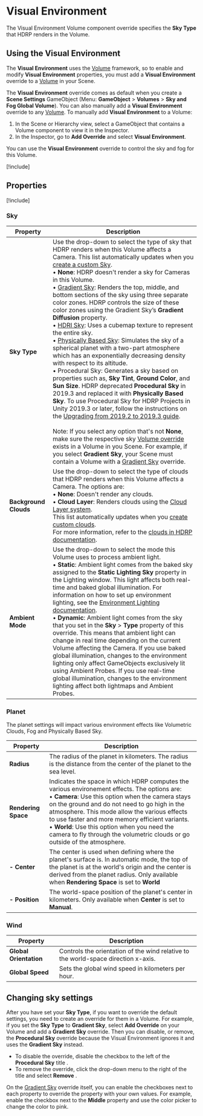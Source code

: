 # Visual Environment

The Visual Environment Volume component override specifies the **Sky Type** that HDRP renders in the Volume.

## Using the Visual Environment

The **Visual Environment** uses the [Volume](volume-component.md) framework, so to enable and modify **Visual Environment** properties, you must add a **Visual Environment** override to a [Volume](volume-component.md) in your Scene.

The **Visual Environment** override comes as default when you create a **Scene Settings** GameObject (Menu: **GameObject** > **Volumes** > **Sky and Fog Global Volume**). You can also manually add a **Visual Environment** override to any [Volume](volume-component.md). To manually add **Visual Environment** to a Volume:

1. In the Scene or Hierarchy view, select a GameObject that contains a Volume component to view it in the Inspector.
2. In the Inspector, go to **Add Override** and select **Visual Environment**.

You can use the **Visual Environment** override to control the sky and fog for this Volume.

[!include[](snippets/volume-override-api.md)]

## Properties

[!include[](snippets/Volume-Override-Enable-Properties.md)]

### Sky

| **Property**     | **Description**                                              |
| ---------------- | ------------------------------------------------------------ |
| **Sky Type**     | Use the drop-down to select the type of sky that HDRP renders when this Volume affects a Camera. This list automatically updates when you [create a custom Sky](create-a-custom-sky.md). <br />&#8226; **None**: HDRP doesn't render a sky for Cameras in this Volume.<br />&#8226; [Gradient Sky](gradient-sky-volume-override-reference.md): Renders the top, middle, and bottom sections of the sky using three separate color zones. HDRP controls the size of these color zones using the Gradient Sky’s **Gradient Diffusion** property.<br />&#8226; [HDRI Sky](hdri-sky-volume-override-reference.md): Uses a cubemap texture to represent the entire sky.<br />&#8226; [Physically Based Sky](physically-based-sky-volume-override-reference.md): Simulates the sky of a spherical planet with a two-part atmosphere which has an exponentially decreasing density with respect to its altitude.<br />&#8226; Procedural Sky: Generates a sky based on properties such as, **Sky Tint**, **Ground Color**, and **Sun Size**. HDRP deprecated **Procedural Sky** in 2019.3 and replaced it with **Physically Based Sky**. To use Procedural Sky for HDRP Projects in Unity 2019.3 or later, follow the instructions on the [Upgrading from 2019.2 to 2019.3 guide](Upgrading-From-2019.2-to-2019.3.md#ProceduralSky).<br /><br />Note: If you select any option that's not **None**, make sure the respective sky [Volume override](volume-component.md) exists in a Volume in you Scene. For example, if you select **Gradient Sky**, your Scene must contain a Volume with a [Gradient Sky](gradient-sky-volume-override-reference.md) override. |
| **Background Clouds**   | Use the drop-down to select the type of clouds that HDRP renders when this Volume affects a Camera. The options are:<br/>&#8226; **None**: Doesn't render any clouds.<br/>&#8226; **Cloud Layer**: Renders clouds using the [Cloud Layer system](cloud-layer-volume-override-reference.md).<br/>This list automatically updates when you [create custom clouds](create-custom-cloud-effects.md).<br/>For more information, refer to the [clouds in HDRP documentation](clouds.md). |
| **Ambient Mode** | Use the drop-down to select the mode this Volume uses to process ambient light.<br />&#8226; **Static**: Ambient light comes from the baked sky assigned to the **Static Lighting Sky** property in the Lighting window. This light affects both real-time and baked global illumination. For information on how to set up environment lighting, see the [Environment Lighting documentation](Environment-Lighting.md#lighting-environment).<br />&#8226; **Dynamic**: Ambient light comes from the sky that you set in the **Sky** > **Type** property of this override. This means that ambient light can change in real time depending on the current Volume affecting the Camera. If you use baked global illumination, changes to the environment lighting only affect GameObjects exclusively lit using Ambient Probes. If you use real-time global illumination, changes to the environment lighting affect both lightmaps and Ambient Probes. |

### Planet

The planet settings will impact various environment effects like Volumetric Clouds, Fog and Physically Based Sky.

| **Property**                   | **Description**                                              |
| ------------------------------ | ------------------------------------------------------------ |
| **Radius**                     | The radius of the planet in kilometers. The radius is the distance from the center of the planet to the sea level. |
| **Rendering Space**            | Indicates the space in which HDRP computes the various environement effects. The options are: <br/>&#8226; **Camera**: Use this option when the camera stays on the ground and do not need to go high in the atmosphere. This mode allow the various effects to use faster and more memory efficient variants. <br/>&#8226; **World**: Use this option when you need the camera to fly through the volumetric clouds or go outside of the atmosphere. |
| **- Center**                     | The center is used when defining where the planet's surface is. In automatic mode, the top of the planet is at the world's origin and the center is derived from the planet radius. Only available when **Rendering Space** is set to **World** |
| **- Position**                 | The world-space position of the planet's center in kilometers. Only available when **Center** is set to **Manual**. |

### Wind

| **Property**     | **Description**                                              |
| ---------------- | ------------------------------------------------------------ |
| **Global Orientation** | Controls the orientation of the wind relative to the world-space direction x-axis. |
| **Global Speed**       | Sets the global wind speed in kilometers per hour. |

## Changing sky settings

After you have set your **Sky Type**, if you want to override the default settings, you need to create an override for them in a Volume. For example, if you set the **Sky Type** to **Gradient Sky**, select **Add Override** on your Volume and add a **Gradient Sky** override. Then you can disable, or remove, the **Procedural Sky** override because the Visual Environment ignores it and uses the **Gradient Sky** instead.

* To disable the override, disable the checkbox to the left of the **Procedural Sky** title .
* To remove the override, click the drop-down menu to the right of the title and select **Remove** .

On the [Gradient Sky](gradient-sky-volume-override-reference.md) override itself, you can enable the checkboxes next to each property to override the property with your own values. For example, enable the checkbox next to the **Middle** property and use the color picker to change the color to pink.

